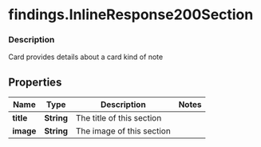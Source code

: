 # findings.InlineResponse200Section

### Description

Card provides details about a card kind of note

## Properties
Name | Type | Description | Notes
------------ | ------------- | ------------- | -------------
**title** | **String** | The title of this section | 
**image** | **String** | The image of this section | 

